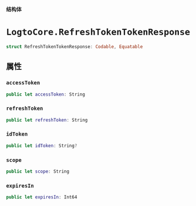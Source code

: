 **结构体**

# `LogtoCore.RefreshTokenTokenResponse`

```swift
struct RefreshTokenTokenResponse: Codable, Equatable
```

## 属性
### `accessToken`

```swift
public let accessToken: String
```

### `refreshToken`

```swift
public let refreshToken: String
```

### `idToken`

```swift
public let idToken: String?
```

### `scope`

```swift
public let scope: String
```

### `expiresIn`

```swift
public let expiresIn: Int64
```
